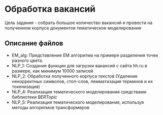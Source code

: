 # Обработка вакансий

Цель задания - собрать большое количество вакансий и провести на полученном корпусе документов тематическое моделирование

## Описание файлов
- EM_alg: Представление EM алгоритма на примере разделения точек разного цвета.
- NLP_1: Создание функции для загрузки вакансий с сайта hh.ru в размере, как минимум 10000 записей
- NLP_2: Обработка полученного корпуса текстов (Удаление некорректных символов, стоп-слов, лемматизация терминов и их токенизация)
- NLP_4: Реализация тематического моделирования средствами библиотеки _BERTopic_
- NLP_5: Реализация тематического моделирования, используя методы алгоритмов трансформеров